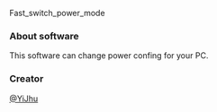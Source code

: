 Fast_switch_power_mode

### About software
This software can change power confing for your PC.

### Creator
[@YiJhu](https://github.com/YiJhu)
